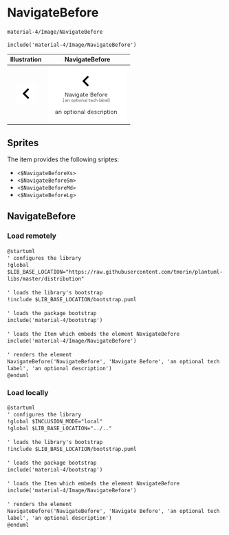 # NavigateBefore


```text
material-4/Image/NavigateBefore
```

```text
include('material-4/Image/NavigateBefore')
```



| Illustration | NavigateBefore |
| :---: | :---: |
| ![illustration for Illustration](../../material-4/Image/NavigateBefore.png) | ![illustration for NavigateBefore](../../material-4/Image/NavigateBefore.Local.png) |



## Sprites
The item provides the following sriptes:

- `<$NavigateBeforeXs>`
- `<$NavigateBeforeSm>`
- `<$NavigateBeforeMd>`
- `<$NavigateBeforeLg>`





## NavigateBefore

### Load remotely
```plantuml
@startuml
' configures the library
!global $LIB_BASE_LOCATION="https://raw.githubusercontent.com/tmorin/plantuml-libs/master/distribution"

' loads the library's bootstrap
!include $LIB_BASE_LOCATION/bootstrap.puml

' loads the package bootstrap
include('material-4/bootstrap')

' loads the Item which embeds the element NavigateBefore
include('material-4/Image/NavigateBefore')

' renders the element
NavigateBefore('NavigateBefore', 'Navigate Before', 'an optional tech label', 'an optional description')
@enduml
```

### Load locally
```plantuml
@startuml
' configures the library
!global $INCLUSION_MODE="local"
!global $LIB_BASE_LOCATION="../.."

' loads the library's bootstrap
!include $LIB_BASE_LOCATION/bootstrap.puml

' loads the package bootstrap
include('material-4/bootstrap')

' loads the Item which embeds the element NavigateBefore
include('material-4/Image/NavigateBefore')

' renders the element
NavigateBefore('NavigateBefore', 'Navigate Before', 'an optional tech label', 'an optional description')
@enduml
```

